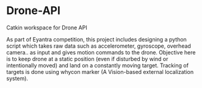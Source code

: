 # Drone-API
Catkin workspace for Drone API

As part of Eyantra competition, this project includes designing a python script which takes raw data such as accelerometer, gyroscope, overhead camera.. as input and gives motion commands to the drone. Objective here is to keep drone at a static position (even if disturbed by wind or intentionally moved) and land on a constantly moving target. Tracking of targets
is done using whycon marker (A Vision-based external localization system).
